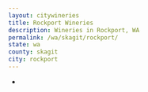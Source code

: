 ```yaml
---
layout: citywineries
title: Rockport Wineries
description: Wineries in Rockport, WA
permalink: /wa/skagit/rockport/
state: wa
county: skagit
city: rockport
---
```

-
